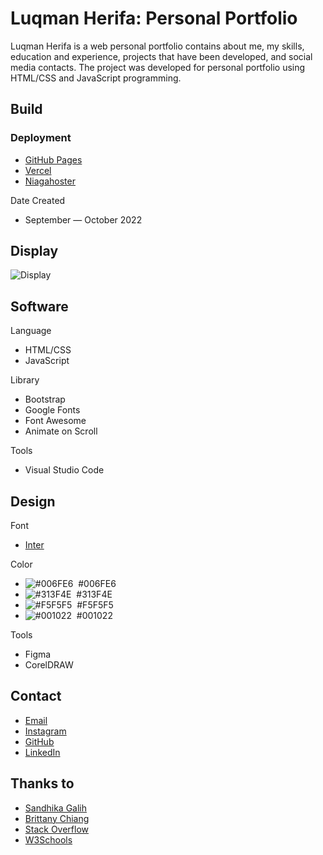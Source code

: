 # Luqman Herifa: Personal Portfolio
Luqman Herifa is a web personal portfolio contains about me, my skills, education and experience, projects that have been developed, and social media contacts. The project was developed for personal portfolio using HTML/CSS and JavaScript programming.

## Build
### Deployment
  - [GitHub Pages](https://luqmanherifa.github.io/luqman-herifa-personal-portfolio)
  - [Vercel](https://luqmanherifa.vercel.app)
  - [Niagahoster](https://luqmanherifa.site)

Date Created
  - September — October 2022

## Display
![Display](https://luqmanherifa.site/img/imgluqmanherifa.png)

## Software
Language
  - HTML/CSS
  - JavaScript

Library
  - Bootstrap
  - Google Fonts
  - Font Awesome
  - Animate on Scroll

Tools
  - Visual Studio Code
  
## Design
Font
  - [Inter](https://fonts.google.com/specimen/Inter)
  
Color
  - ![#006FE6](https://placehold.co/20x20/006FE6/006FE6.png)  #006FE6
  - ![#313F4E](https://placehold.co/20x20/313F4E/313F4E.png)  #313F4E
  - ![#F5F5F5](https://placehold.co/20x20/F5F5F5/F5F5F5.png)  #F5F5F5
  - ![#001022](https://placehold.co/20x20/001022/001022.png)  #001022
  
Tools
  - Figma
  - CorelDRAW
  
## Contact
  - [Email](mailto:luqmanherifa@gmail.com)
  - [Instagram](https://www.instagram.com/luqmanherifa)
  - [GitHub](https://github.com/luqmanherifa)
  - [LinkedIn](https://www.linkedin.com/in/luqmanherifa)

## Thanks to
  - [Sandhika Galih](https://www.youtube.com/@sandhikagalihWPU)
  - [Brittany Chiang](https://github.com/bchiang7)
  - [Stack Overflow](https://stackoverflow.com)
  - [W3Schools](https://www.w3schools.com)
